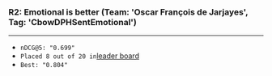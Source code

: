 ### R2: Emotional is better (Team: 'Oscar François de Jarjayes', Tag: 'CbowDPHSentEmotional')
---
* ` nDCG@5: "0.699" `
* ` Placed 8 out of 20 in `[leader board](https://events.webis.de/touche-20/shared-task-1.html#results)
* ` Best: "0.804" `
